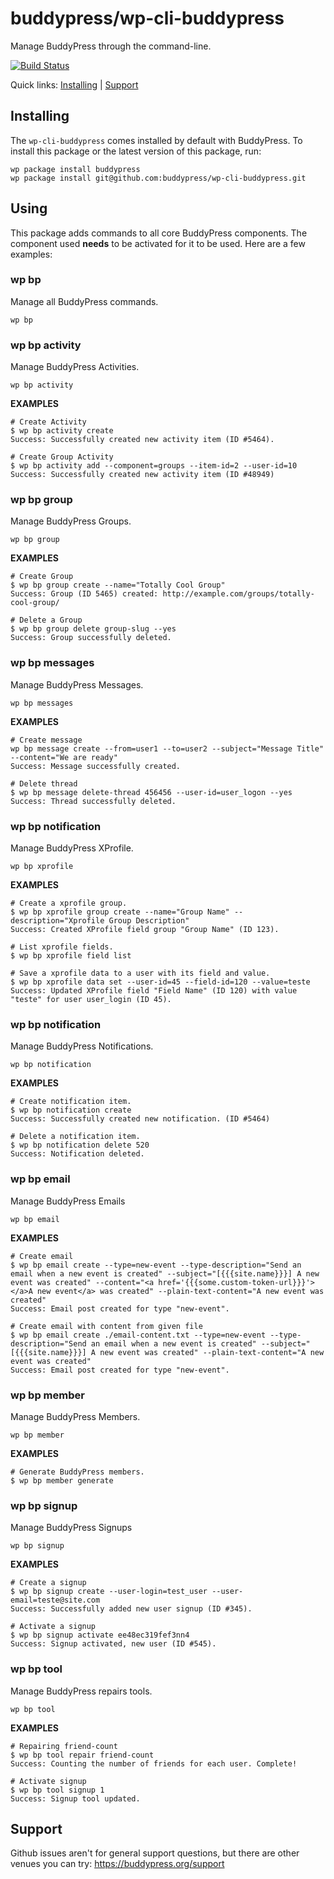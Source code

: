 buddypress/wp-cli-buddypress
===============================

Manage BuddyPress through the command-line.

[![Build Status](https://travis-ci.org/buddypress/wp-cli-buddypress.svg?branch=master)](https://travis-ci.org/buddypress/wp-cli-buddypress)

Quick links: [Installing](#installing) | [Support](#support)

## Installing

The `wp-cli-buddypress` comes installed by default with BuddyPress. To install this package or the latest version of this package, run:

    wp package install buddypress
	wp package install git@github.com:buddypress/wp-cli-buddypress.git

## Using

This package adds commands to all core BuddyPress components. The component used **needs** to be activated for it to be used. Here are a few examples:

### wp bp

Manage all BuddyPress commands.

~~~
wp bp
~~~

### wp bp activity

Manage BuddyPress Activities.

~~~
wp bp activity
~~~

**EXAMPLES**

    # Create Activity
	$ wp bp activity create
    Success: Successfully created new activity item (ID #5464).

    # Create Group Activity
    $ wp bp activity add --component=groups --item-id=2 --user-id=10
    Success: Successfully created new activity item (ID #48949)

### wp bp group

Manage BuddyPress Groups.

~~~
wp bp group
~~~

**EXAMPLES**

	# Create Group
	$ wp bp group create --name="Totally Cool Group"
	Success: Group (ID 5465) created: http://example.com/groups/totally-cool-group/

	# Delete a Group
	$ wp bp group delete group-slug --yes
	Success: Group successfully deleted.

### wp bp messages

Manage BuddyPress Messages.

~~~
wp bp messages
~~~

**EXAMPLES**

	# Create message
    wp bp message create --from=user1 --to=user2 --subject="Message Title" --content="We are ready"
    Success: Message successfully created.

	# Delete thread
    $ wp bp message delete-thread 456456 --user-id=user_logon --yes
    Success: Thread successfully deleted.

### wp bp notification

Manage BuddyPress XProfile.

~~~
wp bp xprofile
~~~

**EXAMPLES**

	# Create a xprofile group.
    $ wp bp xprofile group create --name="Group Name" --description="Xprofile Group Description"
    Success: Created XProfile field group "Group Name" (ID 123).

	# List xprofile fields.
    $ wp bp xprofile field list

	# Save a xprofile data to a user with its field and value.
    $ wp bp xprofile data set --user-id=45 --field-id=120 --value=teste
    Success: Updated XProfile field "Field Name" (ID 120) with value  "teste" for user user_login (ID 45).

### wp bp notification

Manage BuddyPress Notifications.

~~~
wp bp notification
~~~

**EXAMPLES**

    # Create notification item.
    $ wp bp notification create
    Success: Successfully created new notification. (ID #5464)

    # Delete a notification item.
    $ wp bp notification delete 520
    Success: Notification deleted.

### wp bp email

Manage BuddyPress Emails

~~~
wp bp email
~~~

**EXAMPLES**

   	# Create email
	$ wp bp email create --type=new-event --type-description="Send an email when a new event is created" --subject="[{{{site.name}}}] A new event was created" --content="<a href='{{{some.custom-token-url}}}'></a>A new event</a> was created" --plain-text-content="A new event was created"
 	Success: Email post created for type "new-event".

    # Create email with content from given file
    $ wp bp email create ./email-content.txt --type=new-event --type-description="Send an email when a new event is created" --subject="[{{{site.name}}}] A new event was created" --plain-text-content="A new event was created"
    Success: Email post created for type "new-event".

### wp bp member

Manage BuddyPress Members.

~~~
wp bp member
~~~

**EXAMPLES**

    # Generate BuddyPress members.
    $ wp bp member generate

### wp bp signup

Manage BuddyPress Signups

~~~
wp bp signup
~~~

**EXAMPLES**

    # Create a signup
	$ wp bp signup create --user-login=test_user --user-email=teste@site.com
    Success: Successfully added new user signup (ID #345).

	# Activate a signup
	$ wp bp signup activate ee48ec319fef3nn4
	Success: Signup activated, new user (ID #545).

### wp bp tool

Manage BuddyPress repairs tools.

~~~
wp bp tool
~~~

**EXAMPLES**

    # Repairing friend-count
	$ wp bp tool repair friend-count
    Success: Counting the number of friends for each user. Complete!

    # Activate signup
    $ wp bp tool signup 1
    Success: Signup tool updated.

## Support

Github issues aren't for general support questions, but there are other venues you can try: https://buddypress.org/support
